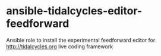 # ansible-tidalcycles-editor-feedforward
Ansible role to install the experimental feedforward editor for http://tidalcycles.org live coding framework

